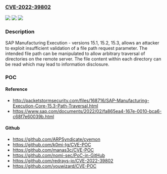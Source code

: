 ### [CVE-2022-39802](https://cve.mitre.org/cgi-bin/cvename.cgi?name=CVE-2022-39802)
![](https://img.shields.io/static/v1?label=Product&message=SAP%20Manufacturing%20Execution&color=blue)
![](https://img.shields.io/static/v1?label=Version&message=%3D%2015.1%20&color=brighgreen)
![](https://img.shields.io/static/v1?label=Vulnerability&message=CWE-22&color=brighgreen)

### Description

SAP Manufacturing Execution - versions 15.1, 15.2, 15.3, allows an attacker to exploit insufficient validation of a file path request parameter. The intended file path can be manipulated to allow arbitrary traversal of directories on the remote server. The file content within each directory can be read which may lead to information disclosure.

### POC

#### Reference
- http://packetstormsecurity.com/files/168716/SAP-Manufacturing-Execution-Core-15.3-Path-Traversal.html
- https://www.sap.com/documents/2022/02/fa865ea4-167e-0010-bca6-c68f7e60039b.html

#### Github
- https://github.com/ARPSyndicate/cvemon
- https://github.com/k0mi-tg/CVE-POC
- https://github.com/manas3c/CVE-POC
- https://github.com/nomi-sec/PoC-in-GitHub
- https://github.com/redrays-io/CVE-2022-39802
- https://github.com/youwizard/CVE-POC

